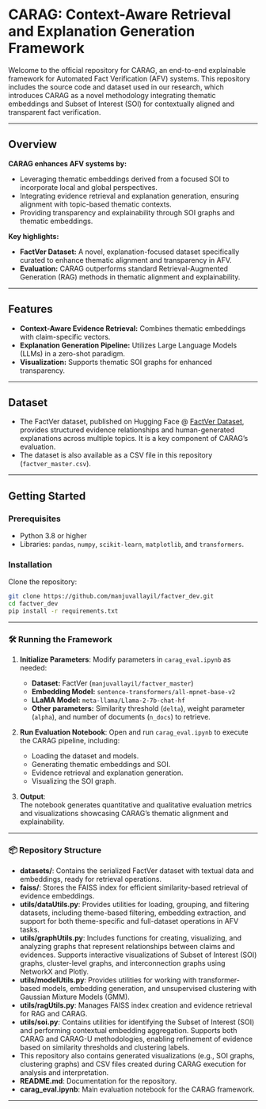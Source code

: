 # CARAG: Context-Aware Retrieval and Explanation Generation Framework

Welcome to the official repository for CARAG, an end-to-end explainable framework for Automated Fact Verification (AFV) systems. This repository includes the source code and dataset used in our research, which introduces CARAG as a novel methodology integrating thematic embeddings and Subset of Interest (SOI) for contextually aligned and transparent fact verification.

---

## Overview

**CARAG enhances AFV systems by:**

- Leveraging thematic embeddings derived from a focused SOI to incorporate local and global perspectives.
- Integrating evidence retrieval and explanation generation, ensuring alignment with topic-based thematic contexts.
- Providing transparency and explainability through SOI graphs and thematic embeddings.

**Key highlights:**

- **FactVer Dataset:** A novel, explanation-focused dataset specifically curated to enhance thematic alignment and transparency in AFV.
- **Evaluation:** CARAG outperforms standard Retrieval-Augmented Generation (RAG) methods in thematic alignment and explainability.

---

## Features

- **Context-Aware Evidence Retrieval:** Combines thematic embeddings with claim-specific vectors.
- **Explanation Generation Pipeline:** Utilizes Large Language Models (LLMs) in a zero-shot paradigm.
- **Visualization:** Supports thematic SOI graphs for enhanced transparency.

---

## Dataset

- The FactVer dataset, published on Hugging Face @ [FactVer Dataset](https://huggingface.co/datasets/manjuvallayil/factver_master), provides structured evidence relationships and human-generated explanations across multiple topics. It is a key component of CARAG’s evaluation.
- The dataset is also available as a CSV file in this repository (`factver_master.csv`).

---

## Getting Started

### Prerequisites

- Python 3.8 or higher
- Libraries: `pandas`, `numpy`, `scikit-learn`, `matplotlib`, and `transformers`.

### Installation

Clone the repository:

```bash
git clone https://github.com/manjuvallayil/factver_dev.git
cd factver_dev
pip install -r requirements.txt
```
---

### 🛠️ Running the Framework

1. **Initialize Parameters**: Modify parameters in `carag_eval.ipynb` as needed:
   - **Dataset:** FactVer (`manjuvallayil/factver_master`)
   - **Embedding Model:** `sentence-transformers/all-mpnet-base-v2`
   - **LLaMA Model:** `meta-llama/Llama-2-7b-chat-hf`
   - **Other parameters:** Similarity threshold (`delta`), weight parameter (`alpha`), and number of documents (`n_docs`) to retrieve.

2. **Run Evaluation Notebook**: Open and run `carag_eval.ipynb` to execute the CARAG pipeline, including:
   - Loading the dataset and models.
   - Generating thematic embeddings and SOI.
   - Evidence retrieval and explanation generation.
   - Visualizing the SOI graph.

3. **Output**:  
   The notebook generates quantitative and qualitative evaluation metrics and visualizations showcasing CARAG’s thematic alignment and explainability.

---


### 📦 Repository Structure

- **datasets/**: Contains the serialized FactVer dataset with textual data and embeddings, ready for retrieval operations.
- **faiss/**: Stores the FAISS index for efficient similarity-based retrieval of evidence embeddings.
- **utils/dataUtils.py**: Provides utilities for loading, grouping, and filtering datasets, including theme-based filtering, embedding extraction, and support for both theme-specific and full-dataset operations in AFV tasks.
- **utils/graphUtils.py**: Includes functions for creating, visualizing, and analyzing graphs that represent relationships between claims and evidences. Supports interactive visualizations of Subset of Interest (SOI) graphs, cluster-level graphs, and interconnection graphs using NetworkX and Plotly.
- **utils/modelUtils.py**: Provides utilities for working with transformer-based models, embedding generation, and unsupervised clustering with Gaussian Mixture Models (GMM).
- **utils/ragUtils.py**: Manages FAISS index creation and evidence retrieval for RAG and CARAG.
- **utils/soi.py**: Contains utilities for identifying the Subset of Interest (SOI) and performing contextual embedding aggregation. Supports both CARAG and CARAG-U methodologies, enabling refinement of evidence based on similarity thresholds and clustering labels.
- This repository also contains generated visualizations (e.g., SOI graphs, clustering graphs) and CSV files created during CARAG execution for analysis and interpretation.
- **README.md**: Documentation for the repository.
- **carag_eval.ipynb**: Main evaluation notebook for the CARAG framework.

---

